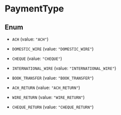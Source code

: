 

# PaymentType

## Enum


* `ACH` (value: `"ACH"`)

* `DOMESTIC_WIRE` (value: `"DOMESTIC_WIRE"`)

* `CHEQUE` (value: `"CHEQUE"`)

* `INTERNATIONAL_WIRE` (value: `"INTERNATIONAL_WIRE"`)

* `BOOK_TRANSFER` (value: `"BOOK_TRANSFER"`)

* `ACH_RETURN` (value: `"ACH_RETURN"`)

* `WIRE_RETURN` (value: `"WIRE_RETURN"`)

* `CHEQUE_RETURN` (value: `"CHEQUE_RETURN"`)



